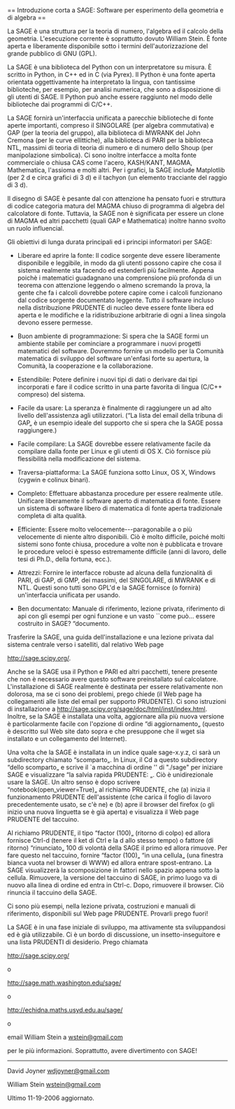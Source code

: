 == Introduzione corta a SAGE: Software per esperimento della geometria e di algebra ==

La SAGE è una struttura per la teoria di numero, l'algebra ed il calcolo della geometria. L'esecuzione corrente è soprattutto dovuto William Stein. È fonte aperta e liberamente disponibile sotto i termini dell'autorizzazione del grande pubblico di GNU (GPL). 

La SAGE è una biblioteca del Python con un interpretatore su misura. È scritto in Python, in C++ ed in C (via Pyrex). Il Python è una fonte aperta orientata oggettivamente ha interpretato la lingua, con tantissime biblioteche, per esempio, per analisi numerica, che sono a disposizione di gli utenti di SAGE. Il Python può anche essere raggiunto nel modo delle biblioteche dai programmi di C/C++. 

La SAGE fornirà un'interfaccia unificata a parecchie biblioteche di fonte aperte importanti, compreso il SINGOLARE (per algebra commutativa) e GAP (per la teoria del gruppo), alla biblioteca di MWRANK del John Cremona (per le curve ellittiche), alla biblioteca di PARI per la biblioteca NTL, massimi di teoria di teoria di numero e di numero dello Shoup (per manipolazione simbolica). Ci sono inoltre interfacce a molta fonte commerciale o chiusa CAS come l'acero, KASH/KANT, MAGMA, Mathematica, l'assioma e molti altri. Per i grafici, la SAGE include Matplotlib (per 2 d e circa grafici di 3 d) e il tachyon (un elemento tracciante del raggio di 3 d). 

Il disegno di SAGE è pesante dal con attenzione ha pensato fuori e struttura di codice categoria matura del MAGMA chiuso di programma di algebra del calcolatore di fonte. Tuttavia, la SAGE non è significata per essere un clone di MAGMA ed altri pacchetti (quali GAP e Mathematica) inoltre hanno svolto un ruolo influencial.

Gli obiettivi di lunga durata principali ed i principi informatori per SAGE:

 * Liberare ed aprire la fonte: Il codice sorgente deve essere liberamente disponibile e leggibile, in modo da gli utenti possono capire che cosa il sistema realmente sta facendo ed estenderli più facilmente. Appena poichè i matematici guadagnano una comprensione più profonda di un teorema con attenzione leggendo o almeno scremando la prova, la gente che fa i calcoli dovrebbe potere capire come i calcoli funzionano dal codice sorgente documentato leggente. Tutto il software incluso nella distribuzione PRUDENTE di nucleo deve essere fonte libera ed aperta e le modifiche e la ridistribuzione arbitrarie di ogni a linea singola devono essere permesse.

 * Buon ambiente di programmazione: Si spera che la SAGE formi un ambiente stabile per cominciare a programmare i nuovi progetti matematici del software. Dovremmo fornire un modello per la Comunità matematica di sviluppo del software un'enfasi forte su apertura, la Comunità, la cooperazione e la collaborazione.

 * Estendibile: Potere definire i nuovi tipi di dati o derivare dai tipi incorporati e fare il codice scritto in una parte favorita di lingua (C/C++ compreso) del sistema.

 * Facile da usare: La speranza è finalmente di raggiungere un ad alto livello dell'assistenza agli utilizzatori. (“La lista del email della tribuna di GAP„ è un esempio ideale del supporto che si spera che la SAGE possa raggiungere.)

 * Facile compilare: La SAGE dovrebbe essere relativamente facile da compilare dalla fonte per Linux e gli utenti di OS X. Ciò fornisce più flessibilità nella modificazione del sistema.

 * Traversa-piattaforma: La SAGE funziona sotto Linux, OS X, Windows (cygwin e colinux binari).

 * Completo: Effettuare abbastanza procedure per essere realmente utile. Unificare liberamente il software aperto di matematica di fonte. Essere un sistema di software libero di matematica di fonte aperta tradizionale completa di alta qualità.

 * Efficiente: Essere molto velocemente---paragonabile a o più velocemente di niente altro disponibili. Ciò è molto difficile, poiché molti sistemi sono fonte chiusa, procedure a volte non è pubblicata e trovare le procedure veloci è spesso estremamente difficile (anni di lavoro, delle tesi di Ph.D., della fortuna, ecc.).

 * Attrezzi: Fornire le interfacce robuste ad alcuna della funzionalità di PARI, di GAP, di GMP, dei massimi, del SINGOLARE, di MWRANK e di NTL. Questi sono tutti sono GPL'd e la SAGE fornisce (o fornirà) un'interfaccia unificata per usando.

 * Ben documentato: Manuale di riferimento, lezione privata, riferimento di api con gli esempi per ogni funzione e un vasto ``come può… essere costruito in SAGE? “documento.

Trasferire la SAGE, una guida dell'installazione e una lezione privata dal sistema centrale verso i satelliti, dal relativo Web page 

http://sage.scipy.org/. 

Anche se la SAGE usa il Python e PARI ed altri pacchetti, tenere presente che non è necessario avere questo software preinstallato sul calcolatore. L'installazione di SAGE realmente è destinata per essere relativamente non dolorosa, ma se ci sono dei problemi, prego chiede (il Web page ha collegamenti alle liste del email per supporto PRUDENTE). Ci sono istruzioni di installazione a http://sage.scipy.org/sage/doc/html/inst/index.html. Inoltre, se la SAGE è installata una volta, aggiornare alla più nuova versione è particolarmente facile con l'opzione di ordine “di aggiornamento„ (questo è descritto sul Web site dato sopra e che presuppone che il wget sia installato e un collegamento del Internet). 

Una volta che la SAGE è installata in un indice quale sage-x.y.z, ci sarà un subdirectory chiamato “scomparto„. In Linux, il Cd a questo subdirectory “dello scomparto„ e scrive il `a macchina di ordine '' di "./sage" per iniziare SAGE e visualizzare “la salvia rapida PRUDENTE: „. Ciò è unidirezionale usare la SAGE. Un altro senso è dopo scrivere “notebook(open_viewer=True)„ al richiamo PRUDENTE, che 
(a) inizia il funzionamento PRUDENTE dell'assistente (che carica il foglio di lavoro precedentemente usato, se c'è ne) e 
(b) apre il browser del firefox (o gli inizio una nuova linguetta se è già aperta) e visualizza il Web page PRUDENTE del taccuino. 

Al richiamo PRUDENTE, il tipo “factor (100)„ (ritorno di colpo) ed allora fornisce Ctrl-d (tenere il ket di Ctrl e la d allo stesso tempo) o fattore (di ritorno) “rinunciato„ 100 di volontà della SAGE il primo ed allora rimuove. Per fare questo nel taccuino, fornire “factor (100)„ “in una cellula„ (una finestra bianca vuota nel browser di WWW) ed allora entrare spost-entrano. La SAGE visualizzerà la scomposizione in fattori nello spazio appena sotto la cellula. Rimuovere, la versione del taccuino di SAGE, in primo luogo va di nuovo alla linea di ordine ed entra in Ctrl-c. Dopo, rimuovere il browser. Ciò rinuncia il taccuino della SAGE. 

Ci sono più esempi, nella lezione privata, costruzioni e manuali di riferimento, disponibili sul Web page PRUDENTE. Provarli prego fuori! 

La SAGE è in una fase iniziale di sviluppo, ma attivamente sta sviluppandosi ed è già utilizzabile. Ci è un bordo di discussione, un insetto-inseguitore e una lista PRUDENTI di desiderio. Prego chiamata 

http://sage.scipy.org/ 

o 

http://sage.math.washington.edu/sage/ 

o 

http://echidna.maths.usyd.edu.au/sage/ 

o 

email William Stein a wstein@gmail.com 

per le più informazioni. Soprattutto, avere divertimento con SAGE!

----

David Joyner
wdjoyner@gmail.com

William Stein
wstein@gmail.com

Ultimo 11-19-2006 aggiornato.
